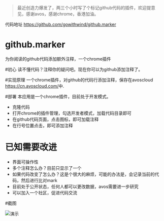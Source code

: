 >最近创造力爆发了，两三个小时写了个标记github代码的插件，欢迎提意见，感谢avos，感谢chrome，香港加油。

代码地址 <https://github.com/gowithwind/github.marker>

github.marker 
=============

为你阅读的github代码添加额外注释，一个chrome插件

#初心
读不懂代码？注释你的疑问吧。现在你可以为github添加注释了。


#实现原理
一个chrome插件，对github的代码行添加注释，保存在avoscloud <https://cn.avoscloud.com/>中.

#部署
本应用是一个chrome插件，目前处于开发模式。

- 克隆代码
- 打开chrome的插件管理，勾选开发者模式，加载代码目录即可
- 在github代码页面，点击图标，即可加载注释
- 在行号位置点击，即可添加注释

# 已知需要改进

- 界面可操作性
- 多个注释怎么办？目前只显示了一个
- 如果代码改变了怎么办？这是个很大的麻烦，可能的办法是，会记录当前的代码，然后进行比对mark
- 目前处于公开状态，任何人都可以更改数据，avos需要进一步研究
- 可以加入一个社区，促进代码交流

#截图

![演示](https://cloud.githubusercontent.com/assets/2367339/4455411/0e97350e-487f-11e4-9663-1d7722513592.png)
